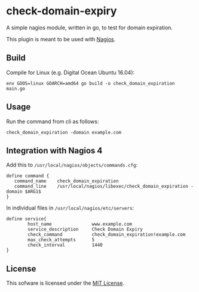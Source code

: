# check-domain-expiry

A simple nagios module, written in go, to test for domain expiration.

This plugin is meant to be used with [Nagios](https://www.nagios.org/).


## Build
Compile for Linux (e.g. Digital Ocean Ubuntu 16.04): 

~~~
env GOOS=linux GOARCH=amd64 go build -o check_domain_expiration main.go
~~~

## Usage

Run the command from cli as follows:

~~~
check_domain_expiration -domain example.com
~~~

## Integration with Nagios 4

Add this to `/usr/local/nagios/objects/commands.cfg`:

~~~
define command {
   command_name    check_domain_expiration
   command_line    /usr/local/nagios/libexec/check_domain_expiration -domain $ARG1$
}
~~~


In individual files in `/usr/local/nagios/etc/servers`:

~~~
define service{
        host_name               www.example.com
        service_description     Check Domain Expiry
        check_command           check_domain_expiration!example.com
        max_check_attempts      5
        check_interval          1440
}

~~~



## License
This sofware is licensed under the [MIT License](https://github.com/tsawler/check-domain-expiry/blob/master/LICENSE.md). 